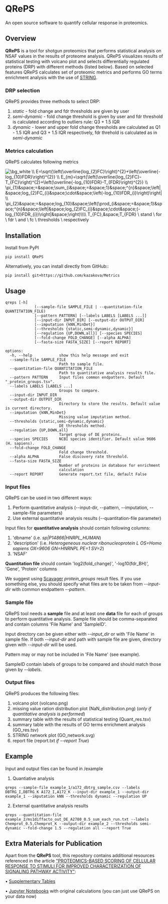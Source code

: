 # QRePS
An open source software to quantify cellular response in proteomics.

## Overview
**QRePS** is a tool for shotgun proteomics that performs statistical analysis on NSAF values in the results of proteome analysis. 
QRePS visualizes results of statistical testing with volcano plot and selects differentially regulated proteins (DRP) with different methods (listed below). 
Based on selected features QRePS calculates set of proteomic metrics and performs GO terms enrichment analysis with the use of [STRING](https://string-db.org).

### DRP selection

QRePS provides three methods to select DRP:

1. *static* - fold change and fdr thresholds are given by user
2. *semi-dynamic* - fold change threshold is given by user and fdr threshold is calculated according to outliers rule: Q3 + 1.5 IQR
3. *dynamic* - lower and upper fold change thresholds are calculated as Q1 - 1.5 IQR and Q3 + 1.5 IQR respectively, fdr threhold is calculated as in *semi-dynamic*

### Metrics calculation
QRePS calculates following metrics

<img src="https://latex.codecogs.com/png.image?\dpi{110}&space;\bg_white&space;\\&space;E=\sqrt{\left(\overline{log_{2}FC}\right)^{2}&plus;\left(\overline{-log_{10}FDR}\right)^{2}}&space;\\&space;E_{m}=\sqrt{\left(\overline{log_{2}FC}-T_{FC}\right)^{2}&plus;\left(\overline{-log_{10}FDR}-T_{FDR}\right)^{2}}&space;\\&space;\pi_{1}&space;=&space;\sum_{i&space;=&space;1}&space;^{n}&space;\left|&space;log_{2}FC_{i}&space;\cdot&space;\left(-log_{10}FDR_{i}\right)\right|&space;\\&space;\pi_{2}&space;=&space;log_{10}&space;\left(\prod_{i&space;=&space;1}&space;^{n}&space;\left|&space;log_{2}FC_{i}&space;\cdot&space;(-log_{10}FDR_{i})\right|&space;\right)\\\\&space;T_{FC},&space;T_{FDR}&space;\&space;stand&space;\&space;for&space;\&space;fdr&space;\&space;and&space;\&space;fc&space;\&space;thresholds&space;\&space;respectively" title="\bg_white \\ E=\sqrt{\left(\overline{log_{2}FC}\right)^{2}&plus;\left(\overline{-log_{10}FDR}\right)^{2}} \\ E_{m}=\sqrt{\left(\overline{log_{2}FC}-T_{FC}\right)^{2}&plus;\left(\overline{-log_{10}FDR}-T_{FDR}\right)^{2}} \\ \pi_{1}&space;=&space;\sum_{i&space;=&space;1}&space;^{n}&space;\left|&space;log_{2}FC_{i}&space;\cdot&space;\left(-log_{10}FDR_{i}\right)\right| \\ \pi_{2}&space;=&space;log_{10}&space;\left(\prod_{i&space;=&space;1}&space;^{n}&space;\left|&space;log_{2}FC_{i}&space;\cdot&space;(-log_{10}FDR_{i})\right|&space;\right)\\\\ T_{FC},&space;T_{FDR} \ stand \ for \ fdr \ and \ fc \ thresholds \ respectively" />


## Installation
Install from PyPI
```
pip install QRePS
```

Alternatively, you can install directly from GitHub::
```
pip install git+https://github.com/kazakova/Metrics
```
## Usage
```
qreps [-h]
             (--sample-file SAMPLE_FILE | --quantitation-file QUANTITATION_FILE)
             [--pattern PATTERN] [--labels LABELS [LABELS ...]]
             [--input-dir INPUT_DIR] [--output-dir OUTPUT_DIR]
             [--imputation {kNN,MinDet}]
             [--thresholds {static,semi-dynamic,dynamic}]
             [--regulation {UP,DOWN,all}] [--species SPECIES]
             [--fold-change FOLD_CHANGE] [--alpha ALPHA]
             [--fasta-size FASTA_SIZE] [--report REPORT]

options:
  -h, --help            show this help message and exit
  --sample-file SAMPLE_FILE
                        Path to sample file.
  --quantitation-file QUANTITATION_FILE
                        Path to quantitative analysis results file.
  --pattern PATTERN     Input files common endpattern. Default "_protein_groups.tsv".
  --labels LABELS [LABELS ...]
                        Groups to compare.
  --input-dir INPUT_DIR
  --output-dir OUTPUT_DIR
                        Directory to store the results. Default value is current directory.
  --imputation {kNN,MinDet}
                        Missing value imputation method.
  --thresholds {static,semi-dynamic,dynamic}
                        DE thresholds method.
  --regulation {UP,DOWN,all}
                        Target group of DE proteins.
  --species SPECIES     NCBI species identifier. Default value 9606 (H. sapiens).
  --fold-change FOLD_CHANGE
                        Fold change threshold.
  --alpha ALPHA         False discovery rate threshold.
  --fasta-size FASTA_SIZE
                        Number of proteins in database for enrichment
                        calculation
  --report REPORT       Generate report.txt file, default False
  ```
### Input files
QRePS can be used in two different ways:
1. Perform quantitative analysis (--input-dir, --pattern, --imputation, --sample-file parameters)
2. Use external quantitative analysis results (--quantitation-file parameter)

Input files for **quantitative analysis** should contain following columns: 
1. 'dbname' (i.e. *sp|P14866|HNRPL_HUMAN*) 
2. 'description' (i.e. *Heterogeneous nuclear ribonucleoprotein L OS=Homo sapiens OX=9606 GN=HNRNPL PE=1 SV=2*) 
3. 'NSAF'

**Quantitation file** should contain 'log2(fold_change)', '-log10(fdr_BH)', 'Gene', 'Protein' columns

We suggest using [Scavager](https://github.com/markmipt/scavager) *protein_groups* result files. If you use something else, you should specify what files are to be taken from *--input-dir* with common endpattern *--pattern*.

### Sample file
QRePS tool needs a **sample** file and at least one **data** file for each of groups to perform quantitative analysis.
Sample file should be comma-separated and contain columns 'File Name' and 'SampleID'. 

Input directory can be given either with *--input_dir* or with 'File Name' in sample file.
If both *--input-dir* and path with sample file are given, directory given with *--input-dir* will be used.

Pattern may or may not be included in 'File Name' (see example).
  
SampleID contain labels of groups to be compared and should match those given by *--labels*.
 
### Output files
QRePS produces the following files:
1. volcano plot (volcano.png)
2. missing value ration distribution plot (NaN_distribution.png) (*only if quantitative analysis is performed*)
3. summary table with the results of statistical testing (Quant_res.tsv)
4. summary table with the results of GO terms enrichment analysis (GO_res.tsv)
5. STRING network plot (GO_network.svg)
6. report file (report.txt *if --report True*)

## Example
Input and output files can be found in /example
1. Quantiative analysis
```
qreps --sample-file example_1/a172_dbtrg_sample.csv --labels DBTRG_I,DBTRG_K A172_I,A172_K --input-dir example_1 --output-dir example_1 --imputation kNN --thresholds dynamic --regulation UP 
```

2. External quantitative analysis results
```
qreps --quantitation-file example_2/ms1diffacto_out_DE_A2780_0.5_sum_each_run.txt --labels Chemprot_0.5,Chemprot_K --output-dir example_2 --thresholds semi-dynamic --fold-change 1.5 --regulation all --report True
```

## Extra Materials for Publication
Apart from the **QRePS** tool, this repository contains additional resources referenced in the article ["PROTEOMICS-BASED SCORING OF CELLULAR RESPONSE TO STIMULI FOR IMPROVED CHARACTERIZATION OF SIGNALING PATHWAY ACTIVITY"](https://analyticalsciencejournals.onlinelibrary.wiley.com/doi/full/10.1002/pmic.202200275):

• [Supplementary Tables](https://github.com/kazakova/Metrics/tree/main/Supplementary_materials)

• [Jupyter Notebooks](https://github.com/kazakova/Metrics/tree/main/Notebooks) with original calculations (you can just use QRePS on your data now) 
